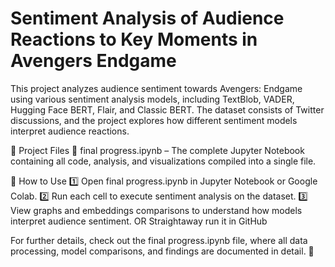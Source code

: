 # Sentiment Analysis of Audience Reactions to Key Moments in Avengers Endgame

This project analyzes audience sentiment towards Avengers: Endgame using various sentiment analysis models, including TextBlob, VADER, Hugging Face BERT, Flair, and Classic BERT. The dataset consists of Twitter discussions, and the project explores how different sentiment models interpret audience reactions.

📂 Project Files
📄 final progress.ipynb – The complete Jupyter Notebook containing all code, analysis, and visualizations compiled into a single file.

📌 How to Use
1️⃣ Open final progress.ipynb in Jupyter Notebook or Google Colab.
2️⃣ Run each cell to execute sentiment analysis on the dataset.
3️⃣ View graphs and embeddings comparisons to understand how models interpret audience sentiment.
OR
Straightaway run it in GitHub


For further details, check out the final progress.ipynb file, where all data processing, model comparisons, and findings are documented in detail. 🚀
